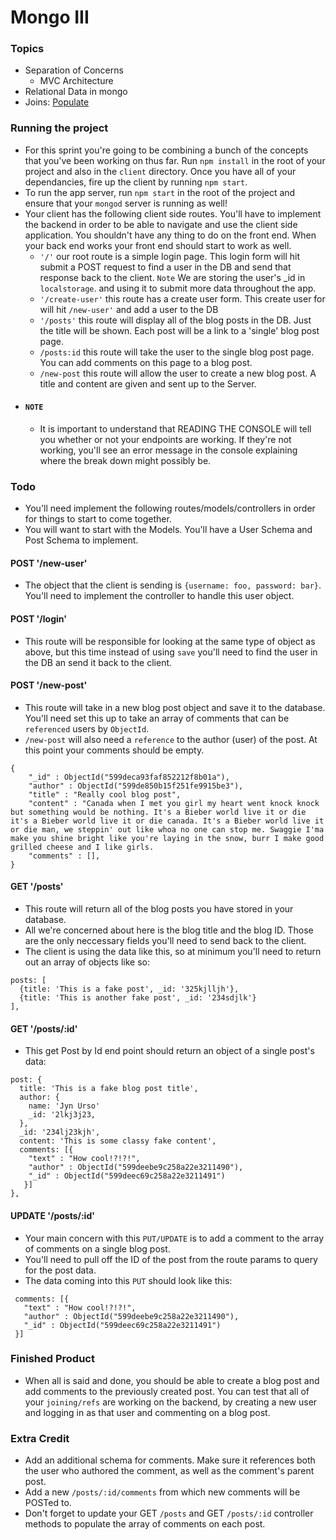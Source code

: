 # Mongo III

### Topics
* Separation of Concerns
  * MVC Architecture
* Relational Data in mongo
* Joins: [Populate](http://mongoosejs.com/docs/populate.html)

### Running the project 
* For this sprint you're going to be combining a bunch of the concepts that you've been working on thus far. Run `npm install` in the root of your project and also in the `client` directory. Once you have all of your dependancies, fire up the client by running `npm start`.
* To run the app server, run `npm start` in the root of the project and ensure that your `mongod` server is running as well!
* Your client has the following client side routes. You'll have to implement the backend in order to be able to navigate and use the client side application. You shouldn't have any thing to do on the front end. When your back end works your front end should start to work as well.
  - `'/'` our root route is a simple login page. This login form will hit submit a POST request to find a user in the DB and send that response back to the client. `Note` We are storing the user's _id in `localstorage`. and using it to submit more data throughout the app.
  - `'/create-user'` this route has a create user form. This create user for will hit `/new-user'` and add a user to the DB
  - `'/posts'` this route will display all of the blog posts in the DB. Just the title will be shown. Each post will be a link to a 'single' blog post page.
  - `/posts:id` this route will take the user to the single blog post page. You can add comments on this page to a blog post.
  - `/new-post` this route will allow the user to create a new blog post. A title and content are given and sent up to the Server.
* #### `NOTE` 
  - It is important to understand that READING THE CONSOLE will tell you whether or not your endpoints are working. If they're not working, you'll see an error message in the console explaining where the break down might possibly be. 
  
### Todo
* You'll need implement the following routes/models/controllers in order for things to start to come together.
* You will want to start with the Models. You'll have a User Schema and Post Schema to implement.

#### POST '/new-user'
* The object that the client is sending is `{username: foo, password: bar}`. You'll need to implement the controller to handle this user object.

#### POST '/login'
* This route will be responsible for looking at the same type of object as above, but this time instead of using `save` you'll need to find the user in the DB an send it back to the client.

#### POST '/new-post'
* This route will take in a new blog post object and save it to the database. You'll need set this up to take an array of comments that can be `referenced` users by `ObjectId`.
* `/new-post` will also need a `reference` to the author (user) of the post. At this point your comments should be empty. 

```
{
    "_id" : ObjectId("599deca93faf852212f8b01a"),
    "author" : ObjectId("599de850b15f251fe9915be3"),
    "title" : "Really cool blog post",
    "content" : "Canada when I met you girl my heart went knock knock but something would be nothing. It's a Bieber world live it or die it's a Bieber world live it or die canada. It's a Bieber world live it or die man, we steppin' out like whoa no one can stop me. Swaggie I'ma make you shine bright like you're laying in the snow, burr I make good grilled cheese and I like girls.
    "comments" : [],
}
```

#### GET '/posts'
* This route will return all of the blog posts you have stored in your database.
* All we're concerned about here is the blog title and the blog ID. Those are the only neccessary fields you'll need to send back to the client.
* The client is using the data like this, so at minimum you'll need to return out an array of objects like so:
```
posts: [
  {title: 'This is a fake post', _id: '325kjlljh'},
  {title: 'This is another fake post', _id: '234sdjlk'}
],
```
#### GET '/posts/:id'
* This get Post by Id end point should return an object of a single post's data:
```
post: {
  title: 'This is a fake blog post title', 
  author: {
    name: 'Jyn Urso'
    _id: '2lkj3j23,
  },
  _id: '234lj23kjh', 
  content: 'This is some classy fake content', 
  comments: [{
    "text" : "How cool!?!?!",
    "author" : ObjectId("599deebe9c258a22e3211490"),
    "_id" : ObjectId("599deec69c258a22e3211491")
   }]
},
```
#### UPDATE '/posts/:id'
* Your main concern with this `PUT/UPDATE` is to add a comment to the array of comments on a single blog post.
* You'll need to pull off the ID of the post from the route params to query for the post data. 
* The data coming into this `PUT` should look like this: 

```
 comments: [{
   "text" : "How cool!?!?!",
   "author" : ObjectId("599deebe9c258a22e3211490"),
   "_id" : ObjectId("599deec69c258a22e3211491")
 }]
```

### Finished Product
* When all is said and done, you should be able to create a blog post and add comments to the previously created post. You can test that all of your `joining/refs` are working on the backend, by creating a new user and logging in as that user and commenting on a blog post. 

### Extra Credit
* Add an additional schema for comments. Make sure it references both the user who authored the comment, as well as the comment's parent post.
* Add a new `/posts/:id/comments` from which new comments will be POSTed to. 
* Don't forget to update your GET `/posts` and GET `/posts/:id` controller methods to populate the array of comments on each post.

